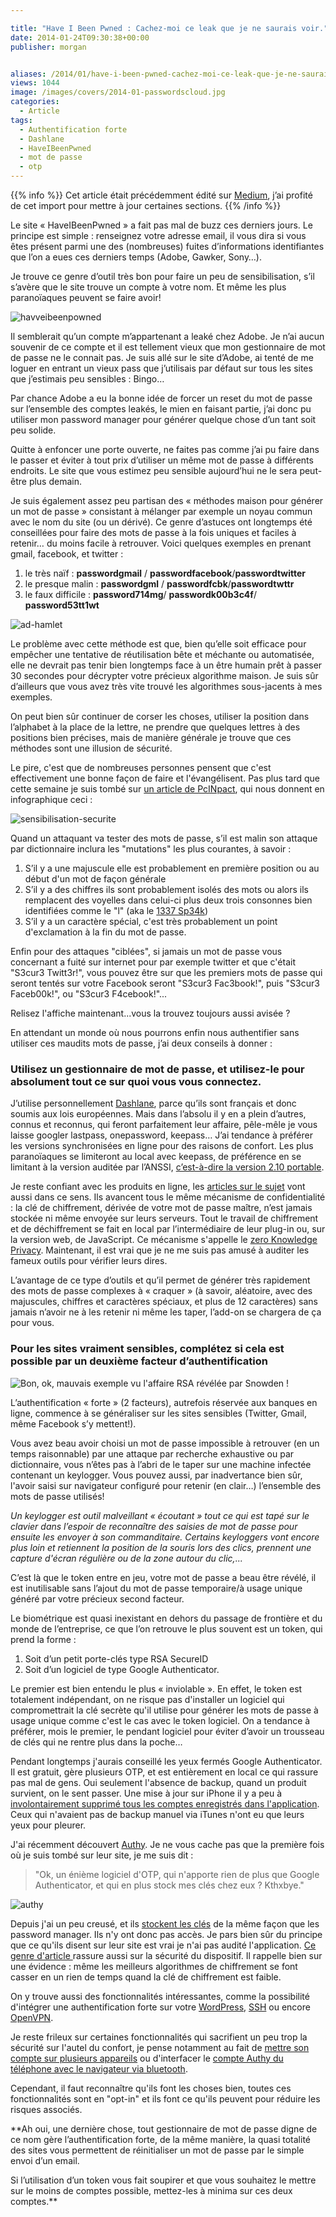 ```yaml
---

title: "Have I Been Pwned : Cachez-moi ce leak que je ne saurais voir."
date: 2014-01-24T09:30:38+00:00
publisher: morgan


aliases: /2014/01/have-i-been-pwned-cachez-moi-ce-leak-que-je-ne-saurais-voir/
views: 1044
image: /images/covers/2014-01-passwordscloud.jpg
categories:
  - Article
tags:
  - Authentification forte
  - Dashlane
  - HaveIBeenPwned
  - mot de passe
  - otp
---
```


{{% info %}}
Cet article était précédemment édité sur [Medium](https://medium.com/le-comptoir-secu/99a298943f2c), j’ai profité de cet import pour mettre à jour certaines sections.
{{% /info %}}

Le site « HaveIBeenPwned » a fait pas mal de buzz ces derniers jours. Le principe est simple : renseignez votre adresse email, il vous dira si vous êtes présent parmi une des (nombreuses) fuites d’informations identifiantes que l’on a eues ces derniers temps (Adobe, Gawker, Sony…).

Je trouve ce genre d’outil très bon pour faire un peu de sensibilisation, s’il s’avère que le site trouve un compte à votre nom. Et même les plus paranoïaques peuvent se faire avoir!

![havveibeenpowned](/images/misc/2014-01-havveibeenpowned.jpg)

Il semblerait qu’un compte m’appartenant a leaké chez Adobe. Je n’ai aucun souvenir de ce compte et il est tellement vieux que mon gestionnaire de mot de passe ne le connait pas. Je suis allé sur le site d’Adobe, ai tenté de me loguer en entrant un vieux pass que j’utilisais par défaut sur tous les sites que j’estimais peu sensibles : Bingo…

Par chance Adobe a eu la bonne idée de forcer un reset du mot de passe sur l’ensemble des comptes leakés, le mien en faisant partie, j’ai donc pu utiliser mon password manager pour générer quelque chose d’un tant soit peu solide.

Quitte à enfoncer une porte ouverte, ne faites pas comme j’ai pu faire dans le passer et éviter à tout prix d’utiliser un même mot de passe à différents endroits. Le site que vous estimez peu sensible aujourd’hui ne le sera peut-être plus demain.

Je suis également assez peu partisan des « méthodes maison pour générer un mot de passe » consistant à mélanger par exemple un noyau commun avec le nom du site (ou un dérivé). Ce genre d’astuces ont longtemps été conseillées pour faire des mots de passe à la fois uniques et faciles à retenir… du moins facile à retrouver. Voici quelques exemples en prenant gmail, facebook, et twitter :

  1. le très naïf : **passwordgmail** / **passwordfacebook**/**passwordtwitter**
  2. le presque malin : **passwordgml** / **passwordfcbk**/**passwordtwttr**
  3. le faux difficile : **password714mg**/ **passwordk00b3c4f**/ **password53tt1wt**

![ad-hamlet](/images/misc/2014-01-ad-hamlet.jpg)

Le problème avec cette méthode est que, bien qu’elle soit efficace pour empêcher une tentative de réutilisation bête et méchante ou automatisée, elle ne devrait pas tenir bien longtemps face à un être humain prêt à passer 30 secondes pour décrypter votre précieux algorithme maison. Je suis sûr d’ailleurs que vous avez très vite trouvé les algorithmes sous-jacents à mes exemples.

On peut bien sûr continuer de corser les choses, utiliser la position dans l’alphabet à la place de la lettre, ne prendre que quelques lettres à des positions bien précises, mais de manière générale je trouve que ces méthodes sont une illusion de sécurité.

Le pire, c'est que de nombreuses personnes pensent que c'est effectivement une bonne façon de faire et l'évangélisent. Pas plus tard que cette semaine je suis tombé sur [un article de PcINpact](http://www.pcinpact.com/news/85439-les-25-pires-mots-passe-annee-histoire-se-repete-encore-et-toujours.htm), qui nous donnent en infographique ceci :

![sensibilisation-securite](/images/misc/2014-01-131904.jpg)

Quand un attaquant va tester des mots de passe, s’il est malin son attaque par dictionnaire inclura les "mutations" les plus courantes, à savoir :

  1. S’il y a une majuscule elle est probablement en première position ou au début d'un mot de façon générale
  2. S’il y a des chiffres ils sont probablement isolés des mots ou alors ils remplacent des voyelles dans celui-ci plus deux trois consonnes bien identifiées comme le "l" (aka le [1337 Sp34k](http://fr.wikipedia.org/wiki/Leet_speak))
  3. S’il y a un caractère spécial, c'est très probablement un point d'exclamation à la fin du mot de passe.

Enfin pour des attaques "ciblées", si jamais un mot de passe vous concernant a fuité sur internet pour par exemple twitter et que c'était "S3cur3 Twitt3r!", vous pouvez être sur que les premiers mots de passe qui seront tentés sur votre Facebook seront "S3cur3 Fac3book!", puis "S3cur3 Faceb00k!", ou "S3cur3 F4cebook!"...

Relisez l'affiche maintenant...vous la trouvez toujours aussi avisée ?

En attendant un monde où nous pourrons enfin nous authentifier sans utiliser ces maudits mots de passe, j’ai deux conseils à donner :

### Utilisez un gestionnaire de mot de passe, et utilisez-le pour absolument tout ce sur quoi vous vous connectez.

J’utilise personnellement [Dashlane](https://www.dashlane.com/fr/cs/3ba2769c), parce qu’ils sont français et donc soumis aux lois européennes. Mais dans l’absolu il y en a plein d’autres, connus et reconnus, qui feront parfaitement leur affaire, pêle-mêle je vous laisse googler lastpass, onepassword, keepass… J’ai tendance à préférer les versions synchronisées en ligne pour des raisons de confort. Les plus paranoïaques se limiteront au local avec keepass, de préférence en se limitant à la version auditée par l’ANSSI, [c’est-à-dire la version 2.10 portable](http://www.ssi.gouv.fr/fr/produits-et-prestataires/produits-certifies-cspn/certificat_cspn_2010_07.html).

Je reste confiant avec les produits en ligne, les [articles sur le sujet](http://www.techrepublic.com/blog/it-security/how-safe-are-online-password-managers/) vont aussi dans ce sens. Ils avancent tous le même mécanisme de confidentialité : la clé de chiffrement, dérivée de votre mot de passe maître, n’est jamais stockée ni même envoyée sur leurs serveurs. Tout le travail de chiffrement et de déchiffrement se fait en local par l’intermédiaire de leur plug-in ou, sur la version web, de JavaScript. Ce mécanisme s'appelle le  [zero Knowledge Privacy](http://zeroknowledgeprivacy.org/). Maintenant, il est vrai que je ne me suis pas amusé à auditer les fameux outils pour vérifier leurs dires.

L’avantage de ce type d’outils et qu’il permet de générer très rapidement des mots de passe complexes à « craquer » (à savoir, aléatoire, avec des majuscules, chiffres et caractères spéciaux, et plus de 12 caractères) sans jamais n’avoir ne à les retenir ni même les taper, l’add-on se chargera de ça pour vous.

### Pour les sites vraiment sensibles, complétez si cela est possible par un deuxième facteur d’authentification

![Bon, ok, mauvais exemple vu l'affaire RSA révélée par Snowden !](/images/misc/2013-12-SID700.gif)

L’authentification « forte » (2 facteurs), autrefois réservée aux banques en ligne, commence à se généraliser sur les sites sensibles (Twitter, Gmail, même Facebook s’y mettent!).

Vous avez beau avoir choisi un mot de passe impossible à retrouver (en un temps raisonnable) par une attaque par recherche exhaustive ou par dictionnaire, vous n’êtes pas à l’abri de le taper sur une machine infectée contenant un keylogger. Vous pouvez aussi, par inadvertance bien sûr, l'avoir saisi sur navigateur configuré pour retenir (en clair…) l’ensemble des mots de passe utilisés!

_Un keylogger est outil malveillant « écoutant » tout ce qui est tapé sur le clavier dans l’espoir de reconnaître des saisies de mot de passe pour ensuite les envoyer à son commanditaire. Certains keyloggers vont encore plus loin et retiennent la position de la souris lors des clics, prennent une capture d'écran régulière ou de la zone autour du clic,..._

C’est là que le token entre en jeu, votre mot de passe a beau être révélé, il est inutilisable sans l’ajout du mot de passe temporaire/à usage unique généré par votre précieux second facteur.

Le biométrique est quasi inexistant en dehors du passage de frontière et du monde de l’entreprise, ce que l’on retrouve le plus souvent est un token, qui prend la forme :

  1. Soit d’un petit porte-clés type RSA SecureID
  2. Soit d’un logiciel de type Google Authenticator.

Le premier est bien entendu le plus « inviolable ». En effet, le token est totalement indépendant, on ne risque pas d'installer un logiciel qui compromettrait la clé secrète qu'il utilise pour générer les mots de passe à usage unique comme c'est le cas avec le token logiciel. On a tendance à préférer, mois le premier, le pendant logiciel pour éviter d’avoir un trousseau de clés qui ne rentre plus dans la poche…

Pendant longtemps j'aurais conseillé les yeux fermés Google Authenticator. Il est gratuit, gère plusieurs OTP, et est entièrement en local ce qui rassure pas mal de gens. Oui seulement l'absence de backup, quand un produit survient, on le sent passer. Une mise à jour sur iPhone il y a peu à [involontairement supprimé tous les comptes enregistrés dans l'application](https://winauth.com/2013/09/04/iphone-google-authenticator-wipe-backup/). Ceux qui n'avaient pas de backup manuel via iTunes n'ont eu que leurs yeux pour pleurer.

J'ai récemment découvert [Authy](https://www.authy.com/). Je ne vous cache pas que la première fois où je suis tombé sur leur site, je me suis dit :

> "Ok, un énième logiciel d'OTP, qui n'apporte rien de plus que Google Authenticator, et qui en plus stock mes clés chez eux ? Kthxbye."

![authy](/images/misc/2013-12-authy.jpg)

Depuis j'ai un peu creusé, et ils [stockent les clés](http://blog.authy.com/backups) de la même façon que les password manager. Ils n'y ont donc pas accès. Je pars bien sûr du principe que ce qu'ils disent sur leur site est vrai je n'ai pas audité l'application. [Ce genre d'article ](http://shinynightmares.wordpress.com/2013/10/24/authy-cracking-encrypted-authenticator-backups/) rassure aussi sur la sécurité du dispositif. Il rappelle bien sur une évidence : même les meilleurs algorithmes de chiffrement se font casser en un rien de temps quand la clé de chiffrement est faible.

On y trouve aussi des fonctionnalités intéressantes, comme la possibilité d'intégrer une authentification forte sur votre [WordPress](http://blog.authy.com/wordpress), [SSH](http://blog.authy.com/two-factor-ssh-in-thirty-seconds) ou encore [OpenVPN](http://blog.authy.com/openvpn).

Je reste frileux sur certaines fonctionnalités qui sacrifient un peu trop la sécurité sur l'autel du confort, je pense notamment au fait de [mettre son compte sur plusieurs appareils](http://blog.authy.com/multi-device) ou d'interfacer le [compte Authy du téléphone avec le navigateur via bluetooth](http://vimeo.com/71272779).


Cependant, il faut reconnaître qu'ils font les choses bien, toutes ces fonctionnalités sont en "opt-in" et ils font ce qu'ils peuvent pour réduire les risques associés.

**Ah oui, une dernière chose, tout gestionnaire de mot de passe digne de ce nom gère l’authentification forte, de la même manière, la quasi totalité des sites vous permettent de réinitialiser un mot de passe par le simple envoi d’un email.

Si l’utilisation d’un token vous fait soupirer et que vous souhaitez le mettre sur le moins de comptes possible, mettez-les à minima sur ces deux comptes.**
